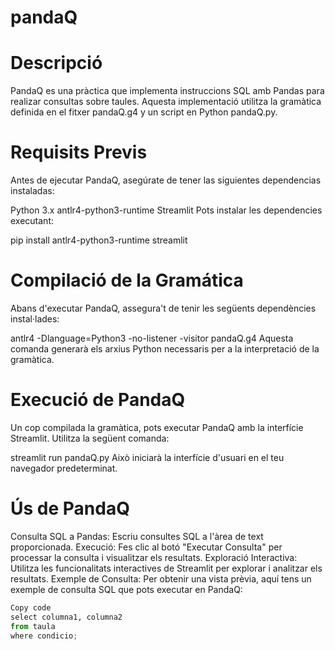 # pandaQ
# Descripció
PandaQ es una pràctica que implementa instruccions SQL amb Pandas para realizar consultas sobre taules. Aquesta implementació utilitza la gramàtica definida en el fitxer pandaQ.g4 y un script en Python pandaQ.py.

# Requisits Previs
Antes de ejecutar PandaQ, asegúrate de tener las siguientes dependencias instaladas:

Python 3.x
antlr4-python3-runtime
Streamlit
Pots instalar les dependencies executant:

pip install antlr4-python3-runtime streamlit

# Compilació de la Gramática
Abans d'executar PandaQ, assegura't de tenir les següents dependències instal·lades:

antlr4 -Dlanguage=Python3 -no-listener -visitor pandaQ.g4
Aquesta comanda generarà els arxius Python necessaris per a la interpretació de la gramàtica.

# Execució de PandaQ
Un cop compilada la gramàtica, pots executar PandaQ amb la interfície Streamlit. Utilitza la següent comanda:

streamlit run pandaQ.py
Això iniciarà la interfície d'usuari en el teu navegador predeterminat.

# Ús de PandaQ
Consulta SQL a Pandas: Escriu consultes SQL a l'àrea de text proporcionada.
Execució: Fes clic al botó "Executar Consulta" per processar la consulta i visualitzar els resultats.
Exploració Interactiva: Utilitza les funcionalitats interactives de Streamlit per explorar i analitzar els resultats.
Exemple de Consulta: Per obtenir una vista prèvia, aquí tens un exemple de consulta SQL que pots executar en PandaQ:

```python {background-color: #f0f0f0;}
Copy code
select columna1, columna2
from taula
where condicio;
